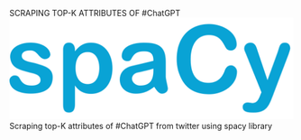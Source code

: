 SCRAPING TOP-K ATTRIBUTES OF #ChatGPT
![Tweepy logo](/SpaCy_logo.png)
Scraping top-K attributes of #ChatGPT from twitter using spacy library
